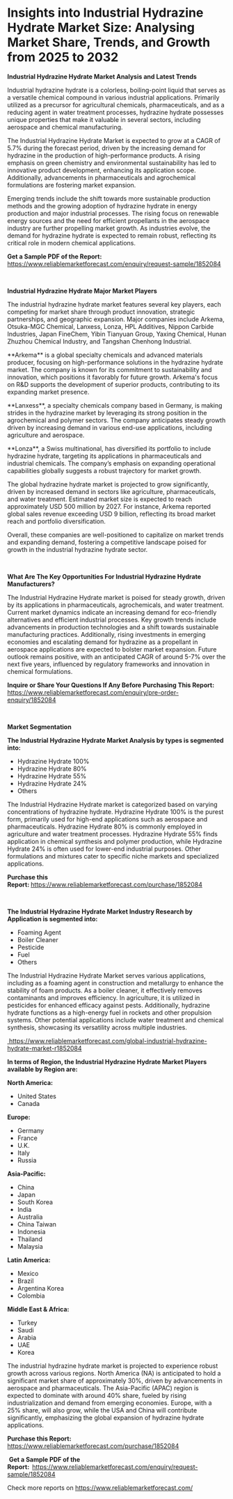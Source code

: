 <p><h1>Insights into Industrial Hydrazine Hydrate Market Size: Analysing Market Share, Trends, and Growth from 2025 to 2032</h1></p><p><strong>Industrial Hydrazine Hydrate Market Analysis and Latest Trends</strong></p>
<p><p>Industrial hydrazine hydrate is a colorless, boiling-point liquid that serves as a versatile chemical compound in various industrial applications. Primarily utilized as a precursor for agricultural chemicals, pharmaceuticals, and as a reducing agent in water treatment processes, hydrazine hydrate possesses unique properties that make it valuable in several sectors, including aerospace and chemical manufacturing.</p><p>The Industrial Hydrazine Hydrate Market is expected to grow at a CAGR of 5.7% during the forecast period, driven by the increasing demand for hydrazine in the production of high-performance products. A rising emphasis on green chemistry and environmental sustainability has led to innovative product development, enhancing its application scope. Additionally, advancements in pharmaceuticals and agrochemical formulations are fostering market expansion.</p><p>Emerging trends include the shift towards more sustainable production methods and the growing adoption of hydrazine hydrate in energy production and major industrial processes. The rising focus on renewable energy sources and the need for efficient propellants in the aerospace industry are further propelling market growth. As industries evolve, the demand for hydrazine hydrate is expected to remain robust, reflecting its critical role in modern chemical applications.</p></p>
<p><strong>Get a Sample PDF of the Report:&nbsp;</strong> <a href="https://www.reliablemarketforecast.com/enquiry/request-sample/1852084?utm_campaign=1903&utm_medium=2&utm_source=Github&utm_content=ia&utm_term=07012025&utm_id=industrial-hydrazine-hydrate">https://www.reliablemarketforecast.com/enquiry/request-sample/1852084</a></p>
<p>&nbsp;</p>
<p><strong>Industrial Hydrazine Hydrate Major Market Players</strong></p>
<p><p>The industrial hydrazine hydrate market features several key players, each competing for market share through product innovation, strategic partnerships, and geographic expansion. Major companies include Arkema, Otsuka-MGC Chemical, Lanxess, Lonza, HPL Additives, Nippon Carbide Industries, Japan FineChem, Yibin Tianyuan Group, Yaxing Chemical, Hunan Zhuzhou Chemical Industry, and Tangshan Chenhong Industrial.</p><p>**Arkema** is a global specialty chemicals and advanced materials producer, focusing on high-performance solutions in the hydrazine hydrate market. The company is known for its commitment to sustainability and innovation, which positions it favorably for future growth. Arkema's focus on R&D supports the development of superior products, contributing to its expanding market presence.</p><p>**Lanxess**, a specialty chemicals company based in Germany, is making strides in the hydrazine market by leveraging its strong position in the agrochemical and polymer sectors. The company anticipates steady growth driven by increasing demand in various end-use applications, including agriculture and aerospace.</p><p>**Lonza**, a Swiss multinational, has diversified its portfolio to include hydrazine hydrate, targeting its applications in pharmaceuticals and industrial chemicals. The company’s emphasis on expanding operational capabilities globally suggests a robust trajectory for market growth.</p><p>The global hydrazine hydrate market is projected to grow significantly, driven by increased demand in sectors like agriculture, pharmaceuticals, and water treatment. Estimated market size is expected to reach approximately USD 500 million by 2027. For instance, Arkema reported global sales revenue exceeding USD 9 billion, reflecting its broad market reach and portfolio diversification.</p><p>Overall, these companies are well-positioned to capitalize on market trends and expanding demand, fostering a competitive landscape poised for growth in the industrial hydrazine hydrate sector.</p></p>
<p>&nbsp;</p>
<p><strong>What Are The Key Opportunities For Industrial Hydrazine Hydrate Manufacturers?</strong></p>
<p><p>The Industrial Hydrazine Hydrate market is poised for steady growth, driven by its applications in pharmaceuticals, agrochemicals, and water treatment. Current market dynamics indicate an increasing demand for eco-friendly alternatives and efficient industrial processes. Key growth trends include advancements in production technologies and a shift towards sustainable manufacturing practices. Additionally, rising investments in emerging economies and escalating demand for hydrazine as a propellant in aerospace applications are expected to bolster market expansion. Future outlook remains positive, with an anticipated CAGR of around 5-7% over the next five years, influenced by regulatory frameworks and innovation in chemical formulations.</p></p>
<p><strong>Inquire or Share Your Questions If Any Before Purchasing This Report:</strong> <a href="https://www.reliablemarketforecast.com/enquiry/pre-order-enquiry/1852084?utm_campaign=1903&utm_medium=2&utm_source=Github&utm_content=ia&utm_term=07012025&utm_id=industrial-hydrazine-hydrate">https://www.reliablemarketforecast.com/enquiry/pre-order-enquiry/1852084</a></p>
<p>&nbsp;</p>
<p><strong>Market Segmentation</strong></p>
<p><strong>The Industrial Hydrazine Hydrate Market Analysis by types is segmented into:</strong></p>
<p><ul><li>Hydrazine Hydrate 100%</li><li>Hydrazine Hydrate 80%</li><li>Hydrazine Hydrate 55%</li><li>Hydrazine Hydrate 24%</li><li>Others</li></ul></p>
<p><p>The Industrial Hydrazine Hydrate market is categorized based on varying concentrations of hydrazine hydrate. Hydrazine Hydrate 100% is the purest form, primarily used for high-end applications such as aerospace and pharmaceuticals. Hydrazine Hydrate 80% is commonly employed in agriculture and water treatment processes. Hydrazine Hydrate 55% finds application in chemical synthesis and polymer production, while Hydrazine Hydrate 24% is often used for lower-end industrial purposes. Other formulations and mixtures cater to specific niche markets and specialized applications.</p></p>
<p><strong>Purchase this Report:&nbsp;</strong><a href="https://www.reliablemarketforecast.com/purchase/1852084?utm_campaign=1903&utm_medium=2&utm_source=Github&utm_content=ia&utm_term=07012025&utm_id=industrial-hydrazine-hydrate">https://www.reliablemarketforecast.com/purchase/1852084</a></p>
<p>&nbsp;</p>
<p><strong>The Industrial Hydrazine Hydrate Market Industry Research by Application is segmented into:</strong></p>
<p><ul><li>Foaming Agent</li><li>Boiler Cleaner</li><li>Pesticide</li><li>Fuel</li><li>Others</li></ul></p>
<p><p>The Industrial Hydrazine Hydrate Market serves various applications, including as a foaming agent in construction and metallurgy to enhance the stability of foam products. As a boiler cleaner, it effectively removes contaminants and improves efficiency. In agriculture, it is utilized in pesticides for enhanced efficacy against pests. Additionally, hydrazine hydrate functions as a high-energy fuel in rockets and other propulsion systems. Other potential applications include water treatment and chemical synthesis, showcasing its versatility across multiple industries.</p></p>
<p><a href="https://www.reliablemarketforecast.com/global-industrial-hydrazine-hydrate-market-r1852084?utm_campaign=1903&utm_medium=2&utm_source=Github&utm_content=ia&utm_term=07012025&utm_id=industrial-hydrazine-hydrate">&nbsp;https://www.reliablemarketforecast.com/global-industrial-hydrazine-hydrate-market-r1852084</a></p>
<p><strong>In terms of Region, the Industrial Hydrazine Hydrate Market Players available by Region are:</strong></p>
<p>
    <p> <strong> North America: </strong>
        <ul>
            <li>United States</li>
            <li>Canada</li>
        </ul>
        </p> 
    <p> <strong> Europe: </strong>
        <ul>
            <li>Germany</li>
            <li>France</li>
            <li>U.K.</li>
            <li>Italy</li>
            <li>Russia</li>
        </ul>
        </p> 
    <p> <strong> Asia-Pacific: </strong>
        <ul>
            <li>China</li>
            <li>Japan</li>
            <li>South Korea</li>
            <li>India</li>
            <li>Australia</li>
            <li>China Taiwan</li>
            <li>Indonesia</li>
            <li>Thailand</li>
            <li>Malaysia</li>
        </ul>
        </p> 
    <p> <strong> Latin America: </strong>
        <ul>
            <li>Mexico</li>
            <li>Brazil</li>
            <li>Argentina Korea</li>
            <li>Colombia</li>
        </ul>
        </p> 
    <p> <strong> Middle East & Africa: </strong>
        <ul>
            <li>Turkey</li>
            <li>Saudi</li>
            <li>Arabia</li>
            <li>UAE</li>
            <li>Korea</li>
        </ul>
    </p>
    </p>
<p><p>The industrial hydrazine hydrate market is projected to experience robust growth across various regions. North America (NA) is anticipated to hold a significant market share of approximately 30%, driven by advancements in aerospace and pharmaceuticals. The Asia-Pacific (APAC) region is expected to dominate with around 40% share, fueled by rising industrialization and demand from emerging economies. Europe, with a 25% share, will also grow, while the USA and China will contribute significantly, emphasizing the global expansion of hydrazine hydrate applications.</p></p>
<p><strong>Purchase this Report: </strong><a href="https://www.reliablemarketforecast.com/purchase/1852084?utm_campaign=1903&utm_medium=2&utm_source=Github&utm_content=ia&utm_term=07012025&utm_id=industrial-hydrazine-hydrate">https://www.reliablemarketforecast.com/purchase/1852084</a></p>
<p>&nbsp;<strong>Get a Sample PDF of the Report:&nbsp;&nbsp;</strong><a href="https://www.reliablemarketforecast.com/enquiry/request-sample/1852084?utm_campaign=1903&utm_medium=2&utm_source=Github&utm_content=ia&utm_term=07012025&utm_id=industrial-hydrazine-hydrate">https://www.reliablemarketforecast.com/enquiry/request-sample/1852084</a></p>
<p><strong></strong></p>
<p>Check more reports on <a href="https://www.reliablemarketforecast.com/?utm_campaign=1903&utm_medium=2&utm_source=Github&utm_content=ia&utm_term=07012025&utm_id=industrial-hydrazine-hydrate">https://www.reliablemarketforecast.com/</a></p>